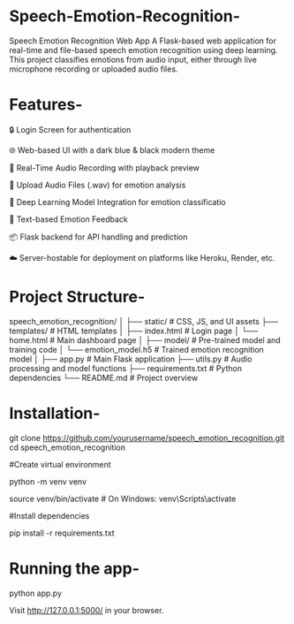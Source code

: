 # Speech-Emotion-Recognition-
Speech Emotion Recognition Web App
A Flask-based web application for real-time and file-based speech emotion recognition using deep learning. This project classifies emotions from audio input, either through live microphone recording or uploaded audio files.

# Features-

🔒 Login Screen for authentication

🌐 Web-based UI with a dark blue & black modern theme

🎤 Real-Time Audio Recording with playback preview

📁 Upload Audio Files (.wav) for emotion analysis

🧠 Deep Learning Model Integration for emotion classificatio

💬 Text-based Emotion Feedback

📦 Flask backend for API handling and prediction

☁️ Server-hostable for deployment on platforms like Heroku, Render, etc.

# Project Structure-

speech_emotion_recognition/
│
├── static/                  # CSS, JS, and UI assets
├── templates/               # HTML templates
│   ├── index.html           # Login page
│   └── home.html            # Main dashboard page
│
├── model/                   # Pre-trained model and training code
│   └── emotion_model.h5     # Trained emotion recognition model
│
├── app.py                   # Main Flask application
├── utils.py                 # Audio processing and model functions
├── requirements.txt         # Python dependencies
└── README.md                # Project overview

# Installation-
git clone https://github.com/yourusername/speech_emotion_recognition.git
cd speech_emotion_recognition

#Create virtual environment

python -m venv venv

source venv/bin/activate   # On Windows: venv\Scripts\activate

#Install dependencies

pip install -r requirements.txt

# Running the app-
python app.py

Visit http://127.0.0.1:5000/ in your browser.
